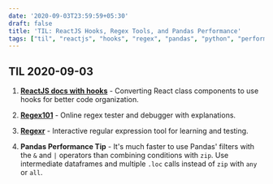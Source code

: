 ```yaml
---
date: '2020-09-03T23:59:59+05:30'
draft: false
title: 'TIL: ReactJS Hooks, Regex Tools, and Pandas Performance'
tags: ["til", "reactjs", "hooks", "regex", "pandas", "python", "performance"]
---
```


## TIL 2020-09-03

1. **[ReactJS docs with hooks](https://kickstartcoding.online/learn/articles/i-converted-reactjs-org-to-use-hooks/)** - Converting React class components to use hooks for better code organization.

2. **[Regex101](https://regex101.com/)** - Online regex tester and debugger with explanations.

3. **[Regexr](https://regexr.com/)** - Interactive regular expression tool for learning and testing.

4. **Pandas Performance Tip** - It's much faster to use Pandas' filters with the `&` and `|` operators than combining conditions with `zip`. Use intermediate dataframes and multiple `.loc` calls instead of `zip` with `any` or `all`.